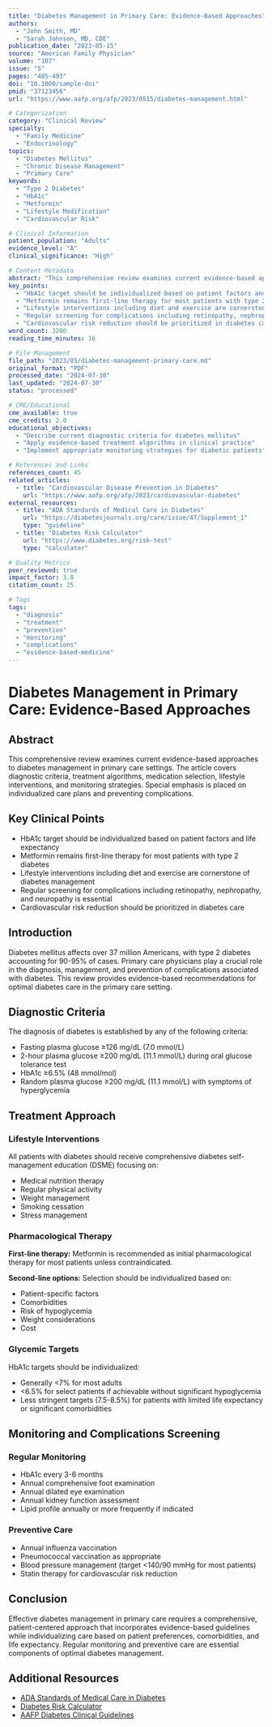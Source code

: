 ```yaml
---
title: "Diabetes Management in Primary Care: Evidence-Based Approaches"
authors: 
  - "John Smith, MD"
  - "Sarah Johnson, MD, CDE"
publication_date: "2023-05-15"
source: "American Family Physician"
volume: "107"
issue: "5"
pages: "485-493"
doi: "10.1000/sample-doi"
pmid: "37123456"
url: "https://www.aafp.org/afp/2023/0515/diabetes-management.html"

# Categorization
category: "Clinical Review"
specialty: 
  - "Family Medicine"
  - "Endocrinology"
topics:
  - "Diabetes Mellitus"
  - "Chronic Disease Management"
  - "Primary Care"
keywords:
  - "Type 2 Diabetes"
  - "HbA1c"
  - "Metformin"
  - "Lifestyle Modification"
  - "Cardiovascular Risk"

# Clinical Information
patient_population: "Adults"
evidence_level: "A"
clinical_significance: "High"

# Content Metadata
abstract: "This comprehensive review examines current evidence-based approaches to diabetes management in primary care settings. The article covers diagnostic criteria, treatment algorithms, medication selection, lifestyle interventions, and monitoring strategies. Special emphasis is placed on individualized care plans and preventing complications."
key_points:
  - "HbA1c target should be individualized based on patient factors and life expectancy"
  - "Metformin remains first-line therapy for most patients with type 2 diabetes"
  - "Lifestyle interventions including diet and exercise are cornerstone of diabetes management"
  - "Regular screening for complications including retinopathy, nephropathy, and neuropathy is essential"
  - "Cardiovascular risk reduction should be prioritized in diabetes care"
word_count: 3200
reading_time_minutes: 16

# File Management
file_path: "2023/05/diabetes-management-primary-care.md"
original_format: "PDF"
processed_date: "2024-07-30"
last_updated: "2024-07-30"
status: "processed"

# CME/Educational
cme_available: true
cme_credits: 2.0
educational_objectives:
  - "Describe current diagnostic criteria for diabetes mellitus"
  - "Apply evidence-based treatment algorithms in clinical practice"
  - "Implement appropriate monitoring strategies for diabetic patients"

# References and Links
references_count: 45
related_articles:
  - title: "Cardiovascular Disease Prevention in Diabetes"
    url: "https://www.aafp.org/afp/2023/cardiovascular-diabetes"
external_resources:
  - title: "ADA Standards of Medical Care in Diabetes"
    url: "https://diabetesjournals.org/care/issue/47/Supplement_1"
    type: "guideline"
  - title: "Diabetes Risk Calculator"
    url: "https://www.diabetes.org/risk-test"
    type: "calculator"

# Quality Metrics
peer_reviewed: true
impact_factor: 3.8
citation_count: 25

# Tags
tags:
  - "diagnosis"
  - "treatment"
  - "prevention"
  - "monitoring"
  - "complications"
  - "evidence-based-medicine"
---
```


# Diabetes Management in Primary Care: Evidence-Based Approaches

## Abstract

This comprehensive review examines current evidence-based approaches to diabetes management in primary care settings. The article covers diagnostic criteria, treatment algorithms, medication selection, lifestyle interventions, and monitoring strategies. Special emphasis is placed on individualized care plans and preventing complications.

## Key Clinical Points

- HbA1c target should be individualized based on patient factors and life expectancy
- Metformin remains first-line therapy for most patients with type 2 diabetes
- Lifestyle interventions including diet and exercise are cornerstone of diabetes management
- Regular screening for complications including retinopathy, nephropathy, and neuropathy is essential
- Cardiovascular risk reduction should be prioritized in diabetes care

## Introduction

Diabetes mellitus affects over 37 million Americans, with type 2 diabetes accounting for 90-95% of cases. Primary care physicians play a crucial role in the diagnosis, management, and prevention of complications associated with diabetes. This review provides evidence-based recommendations for optimal diabetes care in the primary care setting.

## Diagnostic Criteria

The diagnosis of diabetes is established by any of the following criteria:
- Fasting plasma glucose ≥126 mg/dL (7.0 mmol/L)
- 2-hour plasma glucose ≥200 mg/dL (11.1 mmol/L) during oral glucose tolerance test
- HbA1c ≥6.5% (48 mmol/mol)
- Random plasma glucose ≥200 mg/dL (11.1 mmol/L) with symptoms of hyperglycemia

## Treatment Approach

### Lifestyle Interventions

All patients with diabetes should receive comprehensive diabetes self-management education (DSME) focusing on:
- Medical nutrition therapy
- Regular physical activity
- Weight management
- Smoking cessation
- Stress management

### Pharmacological Therapy

**First-line therapy:** Metformin is recommended as initial pharmacological therapy for most patients unless contraindicated.

**Second-line options:** Selection should be individualized based on:
- Patient-specific factors
- Comorbidities
- Risk of hypoglycemia
- Weight considerations
- Cost

### Glycemic Targets

HbA1c targets should be individualized:
- Generally <7% for most adults
- <6.5% for select patients if achievable without significant hypoglycemia
- Less stringent targets (7.5-8.5%) for patients with limited life expectancy or significant comorbidities

## Monitoring and Complications Screening

### Regular Monitoring
- HbA1c every 3-6 months
- Annual comprehensive foot examination
- Annual dilated eye examination
- Annual kidney function assessment
- Lipid profile annually or more frequently if indicated

### Preventive Care
- Annual influenza vaccination
- Pneumococcal vaccination as appropriate
- Blood pressure management (target <140/90 mmHg for most patients)
- Statin therapy for cardiovascular risk reduction

## Conclusion

Effective diabetes management in primary care requires a comprehensive, patient-centered approach that incorporates evidence-based guidelines while individualizing care based on patient preferences, comorbidities, and life expectancy. Regular monitoring and preventive care are essential components of optimal diabetes management.

## Additional Resources

- [ADA Standards of Medical Care in Diabetes](https://diabetesjournals.org/care/issue/47/Supplement_1)
- [Diabetes Risk Calculator](https://www.diabetes.org/risk-test)
- [AAFP Diabetes Clinical Guidelines](https://www.aafp.org/patient-care/clinical-recommendations/all-clinical-recommendations/diabetes.html)